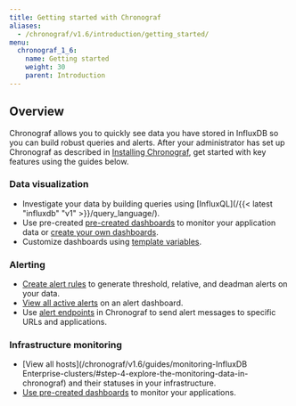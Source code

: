 ```yaml
---
title: Getting started with Chronograf
aliases:
  - /chronograf/v1.6/introduction/getting_started/
menu:
  chronograf_1_6:
    name: Getting started
    weight: 30
    parent: Introduction
---
```


## Overview
Chronograf allows you to quickly see data you have stored in InfluxDB so you can build robust queries and alerts. After your administrator has set up Chronograf as described in [Installing Chronograf](/chronograf/v1.6/introduction/installation), get started with key features using the guides below.

### Data visualization
* Investigate your data by building queries using [InfluxQL](/{{< latest "influxdb" "v1" >}}/query_language/).
* Use pre-created [pre-created dashboards](/chronograf/v1.6/guides/using-precreated-dashboards/) to monitor your application data or [create your own dashboards](/chronograf/v1.6/guides/create-a-dashboard/).
* Customize dashboards using [template variables](/chronograf/v1.6/guides/dashboard-template-variables/).

### Alerting
* [Create alert rules](/chronograf/v1.6/guides/create-alert-rules/) to generate threshold, relative, and deadman alerts on your data.
* [View all active alerts](/chronograf/v1.6/guides/create-alert-rules/#step-2-view-the-alerts) on an alert dashboard.
* Use [alert endpoints](/chronograf/v1.6/guides/configuring-alert-endpoints/) in Chronograf to send alert messages to specific URLs and applications.

### Infrastructure monitoring
* [View all hosts](/chronograf/v1.6/guides/monitoring-InfluxDB Enterprise-clusters/#step-4-explore-the-monitoring-data-in-chronograf) and their statuses in your infrastructure.
* [Use pre-created dashboards](/chronograf/v1.6/guides/using-precreated-dashboards/) to monitor your applications.
